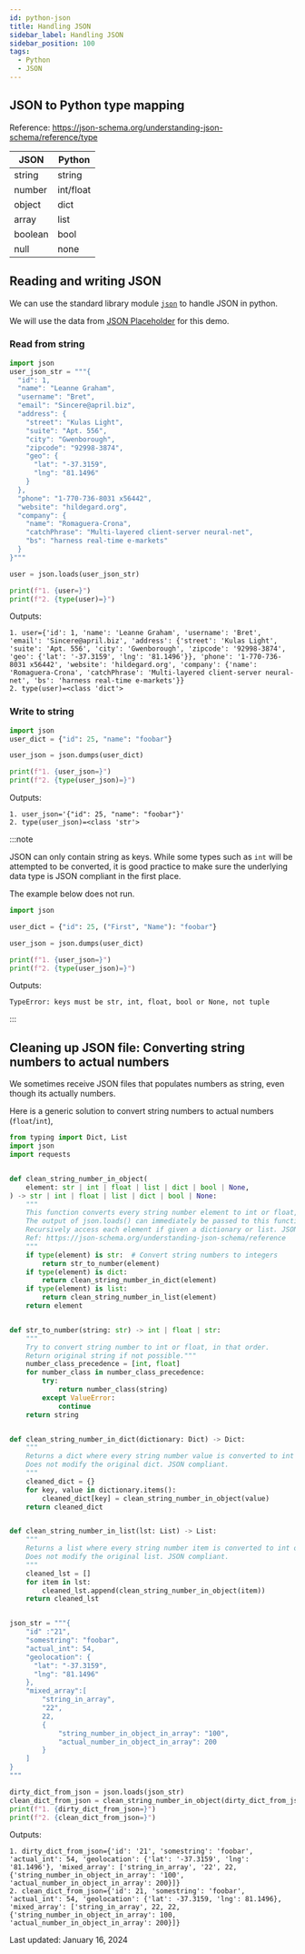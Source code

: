 ```yaml
---
id: python-json
title: Handling JSON
sidebar_label: Handling JSON
sidebar_position: 100
tags:
  - Python
  - JSON
---
```


## JSON to Python type mapping

Reference: https://json-schema.org/understanding-json-schema/reference/type

| JSON    | Python    |
| ------- | --------- |
| string  | string    |
| number  | int/float |
| object  | dict      |
| array   | list      |
| boolean | bool      |
| null    | none      |

## Reading and writing JSON

We can use the standard library module [`json`](https://docs.python.org/3/library/json.html) to handle JSON in python.

We will use the data from [JSON Placeholder](https://jsonplaceholder.typicode.com/) for this demo.

### Read from string

```python
import json
user_json_str = """{
  "id": 1,
  "name": "Leanne Graham",
  "username": "Bret",
  "email": "Sincere@april.biz",
  "address": {
    "street": "Kulas Light",
    "suite": "Apt. 556",
    "city": "Gwenborough",
    "zipcode": "92998-3874",
    "geo": {
      "lat": "-37.3159",
      "lng": "81.1496"
    }
  },
  "phone": "1-770-736-8031 x56442",
  "website": "hildegard.org",
  "company": {
    "name": "Romaguera-Crona",
    "catchPhrase": "Multi-layered client-server neural-net",
    "bs": "harness real-time e-markets"
  }
}"""

user = json.loads(user_json_str)

print(f"1. {user=}")
print(f"2. {type(user)=}")
```

Outputs:

```
1. user={'id': 1, 'name': 'Leanne Graham', 'username': 'Bret', 'email': 'Sincere@april.biz', 'address': {'street': 'Kulas Light', 'suite': 'Apt. 556', 'city': 'Gwenborough', 'zipcode': '92998-3874', 'geo': {'lat': '-37.3159', 'lng': '81.1496'}}, 'phone': '1-770-736-8031 x56442', 'website': 'hildegard.org', 'company': {'name': 'Romaguera-Crona', 'catchPhrase': 'Multi-layered client-server neural-net', 'bs': 'harness real-time e-markets'}}
2. type(user)=<class 'dict'>
```

### Write to string

```python
import json
user_dict = {"id": 25, "name": "foobar"}

user_json = json.dumps(user_dict)

print(f"1. {user_json=}")
print(f"2. {type(user_json)=}")
```

Outputs:

```
1. user_json='{"id": 25, "name": "foobar"}'
2. type(user_json)=<class 'str'>
```

:::note

JSON can only contain string as keys.
While some types such as `int` will be attempted to be converted, it is good practice to make sure
the underlying data type is JSON compliant in the first place.

The example below does not run.

```python
import json

user_dict = {"id": 25, ("First", "Name"): "foobar"}

user_json = json.dumps(user_dict)

print(f"1. {user_json=}")
print(f"2. {type(user_json)=}")
```

Outputs:

```
TypeError: keys must be str, int, float, bool or None, not tuple
```

:::

## Cleaning up JSON file: Converting string numbers to actual numbers

We sometimes receive JSON files that populates numbers as string, even though its actually numbers.

Here is a generic solution to convert string numbers to actual numbers (`float`/`int`),

```python
from typing import Dict, List
import json
import requests


def clean_string_number_in_object(
    element: str | int | float | list | dict | bool | None,
) -> str | int | float | list | dict | bool | None:
    """
    This function converts every string number element to int or float, in that order.
    The output of json.loads() can immediately be passed to this function to be cleaned
    Recursively access each element if given a dictionary or list. JSON compliant.
    Ref: https://json-schema.org/understanding-json-schema/reference
    """
    if type(element) is str:  # Convert string numbers to integers
        return str_to_number(element)
    if type(element) is dict:
        return clean_string_number_in_dict(element)
    if type(element) is list:
        return clean_string_number_in_list(element)
    return element


def str_to_number(string: str) -> int | float | str:
    """
    Try to convert string number to int or float, in that order.
    Return original string if not possible."""
    number_class_precedence = [int, float]
    for number_class in number_class_precedence:
        try:
            return number_class(string)
        except ValueError:
            continue
    return string


def clean_string_number_in_dict(dictionary: Dict) -> Dict:
    """
    Returns a dict where every string number value is converted to int or float.
    Does not modify the original dict. JSON compliant.
    """
    cleaned_dict = {}
    for key, value in dictionary.items():
        cleaned_dict[key] = clean_string_number_in_object(value)
    return cleaned_dict


def clean_string_number_in_list(lst: List) -> List:
    """
    Returns a list where every string number item is converted to int or float.
    Does not modify the original list. JSON compliant.
    """
    cleaned_lst = []
    for item in lst:
        cleaned_lst.append(clean_string_number_in_object(item))
    return cleaned_lst


json_str = """{
    "id" :"21",
    "somestring": "foobar",
    "actual_int": 54,
    "geolocation": {
      "lat": "-37.3159",
      "lng": "81.1496"
    },
    "mixed_array":[
        "string_in_array",
        "22",
        22,
        {
            "string_number_in_object_in_array": "100",
            "actual_number_in_object_in_array": 200
        }
    ]
}
"""

dirty_dict_from_json = json.loads(json_str)
clean_dict_from_json = clean_string_number_in_object(dirty_dict_from_json)
print(f"1. {dirty_dict_from_json=}")
print(f"2. {clean_dict_from_json=}")
```

Outputs:

```
1. dirty_dict_from_json={'id': '21', 'somestring': 'foobar', 'actual_int': 54, 'geolocation': {'lat': '-37.3159', 'lng': '81.1496'}, 'mixed_array': ['string_in_array', '22', 22, {'string_number_in_object_in_array': '100', 'actual_number_in_object_in_array': 200}]}
2. clean_dict_from_json={'id': 21, 'somestring': 'foobar', 'actual_int': 54, 'geolocation': {'lat': -37.3159, 'lng': 81.1496}, 'mixed_array': ['string_in_array', 22, 22, {'string_number_in_object_in_array': 100, 'actual_number_in_object_in_array': 200}]}
```

Last updated: January 16, 2024
